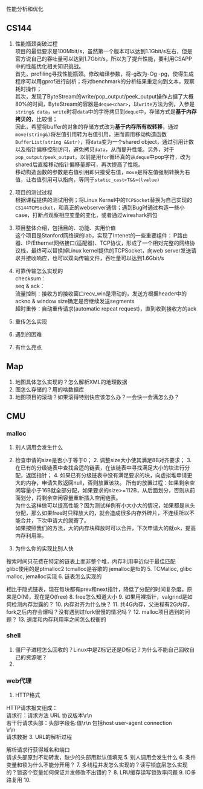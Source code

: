 性能分析和优化
## CS144
1. 性能瓶颈突破过程  
项目的最低要求是100Mbit/s，虽然第一个版本可以达到1.1Gbit/s左右，但是官方说自己的吞吐量可以达到1.7Gbit/s，所以为了提升性能，要利用CSAPP中的性能优化相关知识挑战。  
首先，profiling寻找性能瓶颈。修改编译参数，将-g改为-Og -pg，使得生成程序可以用gprof进行剖析；将对benchmark的分析结果重定向到文本，观察耗时操作；  
其次，发现了ByteStream的write/pop_output/peek_output操作占据了大概80%的时间，ByteStream的容器是`deque<char>`，以`write`方法为例，入参是`string& data`，`write`时将`data`中的字符拷贝到`deque`中，存储方式是**基于内存拷贝的**，比较慢；  
因此，希望将buffer的对象的存储方式改为**基于内存所有权转移**，通过`move(string&)`将左值引用转为右值引用，进而调用移动构造函数`BufferList(string &&str)`，将`data`变为一个shared object，通过引用计数以及指针偏移控制访问，避免拷贝`data`，从而提升性能。另外，对于`pop_output/peek_output`，以前是用`for`循环真的从`deque`中pop字符，改为shared后直接移动指针偏移量即可，再次提高了性能。  
移动构造函数的参数是右值引用即只接受右值，`move`是将左值强制转换为右值，让右值引用可以指向，等同于`static_cast<T&&>(lvalue)`
3. 项目的测试过程  
根据课程提供的测试用例；将Linux Kernel中的`TCPSocket`替换为自己实现的`CS144TCPSocket`，和真正的webserver通信；遇到Bug时通过构造一些小case，打断点观察相应变量的变化，或者通过wireshark抓包
5. 项目整体介绍，包括目的、功能、实用价值  
这个项目是Stanford网络课的lab，实现了Intenet的一些重要组件：IP路由器、IP/Ethernet网络接口(适配器)、TCP协议，形成了一个相对完整的网络协议栈，最终可以替换掉Linux kernel提供的TCPSocket，向web server发送请求并接收响应，也可以双向传输文件，吞吐量可以达到1.6Gbit/s
7. 可靠传输怎么实现的  
checksum：  
seq & ack：  
流量控制：接收方的接收窗口recv_win是滑动的，发送方根据header中的ackno & window size确定是否继续发送segments  
超时重传：自动重传请求(automatic repeat request)，直到收到接收方的ack

9. 重传怎么实现  

11. 遇到的困难
12. 有什么亮点

## Map
1. 地图具体怎么实现的？怎么解析XML的地理数据
2. 图怎么存储的？用的啥数据库
3. 地图项目的滚动？如果滚得特别快应该怎么办？一会快一会满怎么办？

## CMU
### malloc
1. 别人调用会发生什么

 1. 检查申请的size是否小于等于0；
    2. 调整size大小使其满足8B对齐要求；
    3. 在已有的分级链表中查找合适的链表，在该链表中寻找满足大小的块进行分配，返回指针；
    4. 如果已有分级链表中没有满足要求的块，向虚拟堆申请更大的内存，申请失败返回null，否则放置该块。
    所有的放置过程：如果剩余空闲容量小于16B就全部分配，如果要求的size>=112B，从后面划分，否则从前面划分，将剩余空闲容量重新插入空闲链表。  
    为什么这样做可以提高性能？因为测试样例有小大小大的情况，如果都是从头分配，那么如果free时只释放大的，就会造成很多内存外碎片，不连续所以不能合并，下次申请大的就寄了。  
    如果按照我们的方法，大的内存块释放时可以合并，下次申请大的就ok，提高内存利用率。
3. 为什么你的实现比别人快

搜索时间只花费在特定的链表上而非整个堆，内存利用率近似于最佳匹配  
    glibc使用的是ptmalloc2 tcmalloc是谷歌的 jemalloc是fb的
5. TCMalloc, glibc malloc, jemalloc实现
6. 链表怎么实现的

相比于隐式链表，现在每块都有prev和next指针，降低了分配的时间复杂度。原来是O(N)，现在是O(free)
8. free怎么知道大小
9. 如果用裸指针，valgrind是如何检测内存泄露的？
10. 内存对齐为什么快？
11. 共4G内存，父进程有2G内存，fork之后内存会爆吗？没有遇到过fork很慢的情况吗？
12. malloc项目遇到的问题？
13. 速度和内存利用率之间怎么权衡的

### shell
1. 僵尸子进程怎么回收的？Linux中是Z标记还是D标记？为什么不能自己回收自己的资源呢？
2. 

### web代理
1. HTTP格式

 HTTP请求报文组成：  
   请求行：请求方法 URL 协议版本\r\n  
若干行请求头部：头部字段名:值\r\n 包括host user-agent connection  
   \r\n  
   请求数据
3. URL的解析过程

解析请求行获得域名和端口  
   请求头部原封不动转发，缺少的头部用默认值填充
5. 别人调用会发生什么
6. 条件变量和锁为什么不能分开用？
7. 多线程并发怎么实现的？读写锁底层怎么实现的？锁这个变量如何保证并发修改不出错的？
8. LRU缓存读写锁效率问题
9. IO多路复用
10. 
